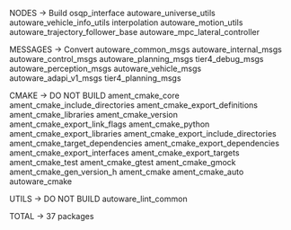 NODES -> Build
osqp_interface
autoware_universe_utils
autoware_vehicle_info_utils
interpolation
autoware_motion_utils
autoware_trajectory_follower_base
autoware_mpc_lateral_controller

MESSAGES -> Convert
autoware_common_msgs
autoware_internal_msgs
autoware_control_msgs
autoware_planning_msgs
tier4_debug_msgs
autoware_perception_msgs
autoware_vehicle_msgs
autoware_adapi_v1_msgs
tier4_planning_msgs

CMAKE -> DO NOT BUILD
ament_cmake_core
ament_cmake_include_directories
ament_cmake_export_definitions
ament_cmake_libraries
ament_cmake_version
ament_cmake_export_link_flags
ament_cmake_python
ament_cmake_export_libraries
ament_cmake_export_include_directories
ament_cmake_target_dependencies
ament_cmake_export_dependencies
ament_cmake_export_interfaces
ament_cmake_export_targets
ament_cmake_test
ament_cmake_gtest
ament_cmake_gmock
ament_cmake_gen_version_h
ament_cmake
ament_cmake_auto
autoware_cmake

UTILS -> DO NOT BUILD
autoware_lint_common

TOTAL -> 37 packages
